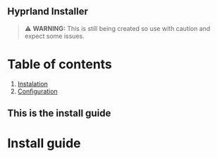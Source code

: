 <h2>Hyprland Installer </h2>

 > :warning: **WARNING:** This is still being created so use with caution and expect some issues. 


# Table of contents

1. [Instalation](#instalation)
2. [Configuration](#config)


## This is the install guide <a name="instalation">
<h1> Install guide </h1>



